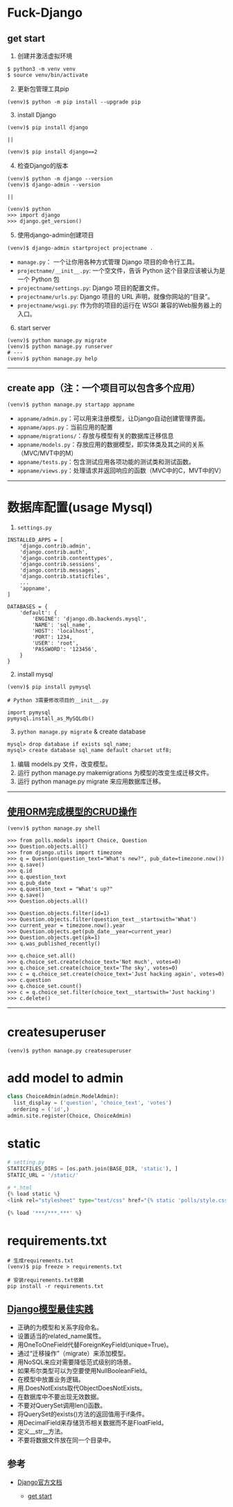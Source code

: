 # Fuck-Django

## get start

1. 创建并激活虚拟环境

```
$ python3 -m venv venv
$ source venv/bin/activate
```

2. 更新包管理工具pip

```
(venv)$ python -m pip install --upgrade pip
```

3. install Django

```
(venv)$ pip install django

||

(venv)$ pip install django==2
```

4. 检查Django的版本

```
(venv)$ python -m django --version
(venv)$ django-admin --version

||

(venv)$ python
>>> import django
>>> django.get_version()
```

5. 使用django-admin创建项目

```
(venv)$ django-admin startproject projectname .
```

* `manage.py`： 一个让你用各种方式管理 Django 项目的命令行工具。
* `projectname/__init__.py`: 一个空文件，告诉 Python 这个目录应该被认为是一个 Python 包
* `projectname/settings.py`: Django 项目的配置文件。
* `projectname/urls.py`: Django 项目的 URL 声明，就像你网站的“目录”。
* `projectname/wsgi.py`: 作为你的项目的运行在 WSGI 兼容的Web服务器上的入口。

6. start server

```
(venv)$ python manage.py migrate
(venv)$ python manage.py runserver
# ---
(venv)$ python manage.py help
```

---

## create app（注：一个项目可以包含多个应用）

```
(venv)$ python manage.py startapp appname
```

* `appname/admin.py`：可以用来注册模型，让Django自动创建管理界面。
* `appname/apps.py`：当前应用的配置
* `appname/migrations/`：存放与模型有关的数据库迁移信息
* `appname/models.py`：存放应用的数据模型，即实体类及其之间的关系（MVC/MVT中的M）
* `appname/tests.py`：包含测试应用各项功能的测试类和测试函数。
* `appname/views.py`：处理请求并返回响应的函数（MVC中的C，MVT中的V）

---

# 数据库配置(usage Mysql)

1. `settings.py`

```
INSTALLED_APPS = [
    'django.contrib.admin',
    'django.contrib.auth',
    'django.contrib.contenttypes',
    'django.contrib.sessions',
    'django.contrib.messages',
    'django.contrib.staticfiles',
    ...
    'appname',
]

DATABASES = {
    'default': {
        'ENGINE': 'django.db.backends.mysql',
        'NAME': 'sql_name',
        'HOST': 'localhost',
        'PORT': 1234,
        'USER': 'root',
        'PASSWORD': '123456',
    }
}
```

2. install mysql

```
(venv)$ pip install pymysql

# Python 3需要修改项目的__init__.py

import pymysql
pymysql.install_as_MySQLdb()
```

3. `python manage.py migrate` & create database

```
mysql> drop database if exists sql_name;
mysql> create database sql_name default charset utf8;
```

1. 编辑 models.py 文件，改变模型。
2. 运行 python manage.py makemigrations 为模型的改变生成迁移文件。
3. 运行 python manage.py migrate 来应用数据库迁移。

---

## [使用ORM完成模型的CRUD操作](./ORM.CRUD.md)

```
(venv)$ python manage.py shell

>>> from polls.models import Choice, Question
>>> Question.objects.all()
>>> from django.utils import timezone
>>> q = Question(question_text="What's new?", pub_date=timezone.now())
>>> q.save()
>>> q.id
>>> q.question_text
>>> q.pub_date
>>> q.question_text = "What's up?"
>>> q.save()
>>> Question.objects.all()

>>> Question.objects.filter(id=1)
>>> Question.objects.filter(question_text__startswith='What')
>>> current_year = timezone.now().year
>>> Question.objects.get(pub_date__year=current_year)
>>> Question.objects.get(pk=1)
>>> q.was_published_recently()

>>> q.choice_set.all()
>>> q.choice_set.create(choice_text='Not much', votes=0)
>>> q.choice_set.create(choice_text='The sky', votes=0)
>>> c = q.choice_set.create(choice_text='Just hacking again', votes=0)
>>> c.question
>>> q.choice_set.count()
>>> c = q.choice_set.filter(choice_text__startswith='Just hacking')
>>> c.delete()
```

---

# createsuperuser

```
(venv)$ python manage.py createsuperuser
```

# add model to admin

```python
class ChoiceAdmin(admin.ModelAdmin):
  list_display = ('question', 'choice_text', 'votes')
  ordering = ('id',)
admin.site.register(Choice, ChoiceAdmin)
```

# static

```python
# setting.py
STATICFILES_DIRS = [os.path.join(BASE_DIR, 'static'), ]
STATIC_URL = '/static/'

# *.html
{% load static %}
<link rel="stylesheet" type="text/css" href="{% static 'polls/style.css' %}" />

{% load '***/***.***' %}
```

# requirements.txt


```
# 生成requirements.txt
(venv)$ pip freeze > requirements.txt

# 安装requirements.txt依赖
pip install -r requirements.txt
```


## [Django模型最佳实践](https://github.com/jackfrued/Python-100-Days/blob/master/Day41-55/02.%E6%B7%B1%E5%85%A5%E6%A8%A1%E5%9E%8B.md#django%E6%A8%A1%E5%9E%8B%E6%9C%80%E4%BD%B3%E5%AE%9E%E8%B7%B5)

* 正确的为模型和关系字段命名。
* 设置适当的related_name属性。
* 用OneToOneField代替ForeignKeyField(unique=True)。
* 通过“迁移操作”（migrate）来添加模型。
* 用NoSQL来应对需要降低范式级别的场景。
* 如果布尔类型可以为空要使用NullBooleanField。
* 在模型中放置业务逻辑。
* 用<ModelName>.DoesNotExists取代ObjectDoesNotExists。
* 在数据库中不要出现无效数据。
* 不要对QuerySet调用len()函数。
* 将QuerySet的exists()方法的返回值用于if条件。
* 用DecimalField来存储货币相关数据而不是FloatField。
* 定义__str__方法。
* 不要将数据文件放在同一个目录中。




## 参考

* [Django官方文档](https://docs.djangoproject.com/zh-hans/2.0/)
  
  * [get start](https://docs.djangoproject.com/zh-hans/2.0/intro/tutorial01/)

